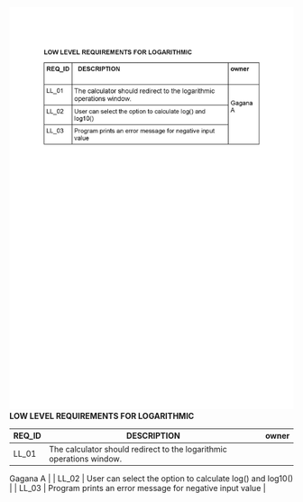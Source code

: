 ![alt text](https://github.com/99003572/Arya-Calculator/blob/main/1.%20Requirements/Detailed%20Requirements/Low%20Level%20Requirements/Logarithm/Low%20Level%20Requirements.jpg)
**LOW LEVEL REQUIREMENTS FOR LOGARITHMIC**

| **REQ\_ID** | **DESCRIPTION** | **owner** |
| --- | --- | --- |
| LL\_01 | The calculator should redirect to the logarithmic operations window. |

Gagana A |
| LL\_02 | User can select the option to calculate log() and log10() |
| LL\_03 | Program prints an error message for negative input value |
